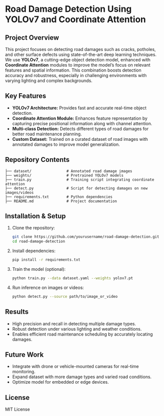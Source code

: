 
# Road Damage Detection Using YOLOv7 and Coordinate Attention

## Project Overview

This project focuses on detecting road damages such as cracks, potholes, and other surface defects using state-of-the-art deep learning techniques. We use **YOLOv7**, a cutting-edge object detection model, enhanced with **Coordinate Attention** modules to improve the model’s focus on relevant features and spatial information. This combination boosts detection accuracy and robustness, especially in challenging environments with varying lighting and complex backgrounds.

## Key Features

* **YOLOv7 Architecture:** Provides fast and accurate real-time object detection.
* **Coordinate Attention Module:** Enhances feature representation by capturing precise positional information along with channel attention.
* **Multi-class Detection:** Detects different types of road damages for better road maintenance planning.
* **Custom Dataset:** Trained on a curated dataset of road images with annotated damages to improve model generalization.

## Repository Contents

```
├── dataset/                # Annotated road damage images
├── weights/                # Pretrained YOLOv7 models
├── train.py                # Training script integrating coordinate attention
├── detect.py               # Script for detecting damages on new images/videos
├── requirements.txt        # Python dependencies
├── README.md               # Project documentation
```

## Installation & Setup

1. Clone the repository:

   ```bash
   git clone https://github.com/yourusername/road-damage-detection.git
   cd road-damage-detection
   ```

2. Install dependencies:

   ```bash
   pip install -r requirements.txt
   ```

3. Train the model (optional):

   ```bash
   python train.py --data dataset.yaml --weights yolov7.pt
   ```

4. Run inference on images or videos:

   ```bash
   python detect.py --source path/to/image_or_video
   ```

## Results

* High precision and recall in detecting multiple damage types.
* Robust detection under various lighting and weather conditions.
* Enables efficient road maintenance scheduling by accurately locating damages.

## Future Work

* Integrate with drone or vehicle-mounted cameras for real-time monitoring.
* Expand dataset with more damage types and varied road conditions.
* Optimize model for embedded or edge devices.

## License

MIT License

